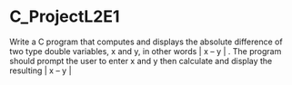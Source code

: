# C_ProjectL2E1
Write a C program that computes and displays the absolute difference of two type double variables, x and y, in other words | x – y | . The program should prompt the user to enter x and y then calculate and display the resulting | x – y |
